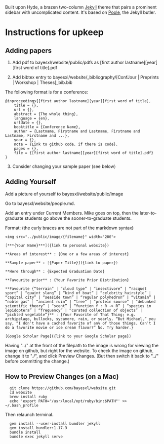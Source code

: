 Built upon Hyde, a brazen two-column [Jekyll](http://jekyllrb.com) theme that pairs a prominent sidebar with uncomplicated content. It's based on [Poole](http://getpoole.com), the Jekyll butler.

# Instructions for upkeep

## Adding papers

1. Add pdf to bayesxl/website/public/pdfs as \[first author lastname\]\[year\]\[first word of title\].pdf

2. Add bibtex entry to bayesxl/website/_bibliography/\[ConfJour | Preprints | Workshop | Theses\]_bib.bib 

The following format is for a conference:

    @inproceedings{[first author lastname][year][first word of title],
        title = {},
        url = {},
        abstract = {The whole thing},
        language = {en},
        urldate = {},
        booktitle = {Conference Name},
        author = {Lastname, Firstname and Lastname, Firstname and Lastname, Firstname and ...},
        year = {},
        note = {Link to github code, if there is code},
        pages = {},
        file = {[first author lastname][year][first word of title].pdf}
    }

3. Consider changing your sample paper (see below)

## Adding Yourself

Add a picture of yourself to bayesxl/website/public/image

Go to bayesxl/website/people.md.

Add an entry under Current Members. Mike goes on top, then the later-to-graduate students go above the sooner-to-graduate students.

Format: (the curly braces are not part of the markdown syntax)

    <img src="../public/image/{filename}" width="200">

    [***{Your Name}***]({link to personal website})
    
    **Areas of interest** : {One or a few areas of interest}

    **Sample paper** : [{Paper Title}]({link to paper})

    **Here through** : {Expected Graduation Date}

    **Favourite prior** : {Your Favorite Prior Distribution}

    **Favourite {“terrain” | “cloud type” | “insectivore” | “racquet sport” | “quaint slang” | “kind of boat” | “celebrity hairstyle” | “capital city” | “seaside town” | “regular polyhedron” | “vitamin” | “noble gas” | “ancient ruin” | “tree” | “protein source” | “debunked scientific theory” | “scent” | “function f : R -> R” | “species in lepidoptera” | “frequency” | “curated collection of objects” | “pickled vegetable”}** : {Your Favorite of That Thing; e.g. archipelago, bullocks, sycamore, rain, or yearly. “But Michael,” you say, “I don’t have a cached favorite of any of those things. Can’t I do a favorite movie or ice cream flavor?” No. Try harder.}
    
    [Google Scholar Page]({link to your Google Scholar page})
    
Having "../" at the front of the filepath to the image is wrong for viewing the image on github, but right for the website. To check the image on github, change it to "./", and click Preview Changes. (But then switch it back to "../" before committing the change.)
    
## How to Preview Changes (on a Mac)

      git clone https://github.com/bayesxl/website.git
      cd website
      brew install ruby
      echo 'export PATH="/usr/local/opt/ruby/bin:$PATH"' >> ~/.bash_profile

Then relaunch terminal.

      gem install --user-install bundler jekyll
      gem install bundler:1.17.3
      bundle install
      bundle exec jekyll serve

